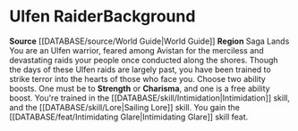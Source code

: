 ﻿---
ability: null
ability_boost: null
feat: null
id: '113'
name: Ulfen Raider
prerequisite: null
rarity: null
rus_type_level: null
skill: null
source: '[[DATABASE/source/World Guide|World Guide]]'
subcategory: regional
trait: null
type: null

---
# Ulfen Raider<span class="item-type">Background</span>

**Source** [[DATABASE/source/World Guide|World Guide]] 
**Region** Saga Lands
You are an Ulfen warrior, feared among Avistan for the merciless and devastating raids your people once conducted along the shores. Though the days of these Ulfen raids are largely past, you have been trained to strike terror into the hearts of those who face you.
Choose two ability boosts. One must be to **Strength** or **Charisma**, and one is a free ability boost.
You're trained in the [[DATABASE/skill/Intimidation|Intimidation]] skill, and the [[DATABASE/skill/Lore|Sailing Lore]] skill. You gain the [[DATABASE/feat/Intimidating Glare|Intimidating Glare]] skill feat.